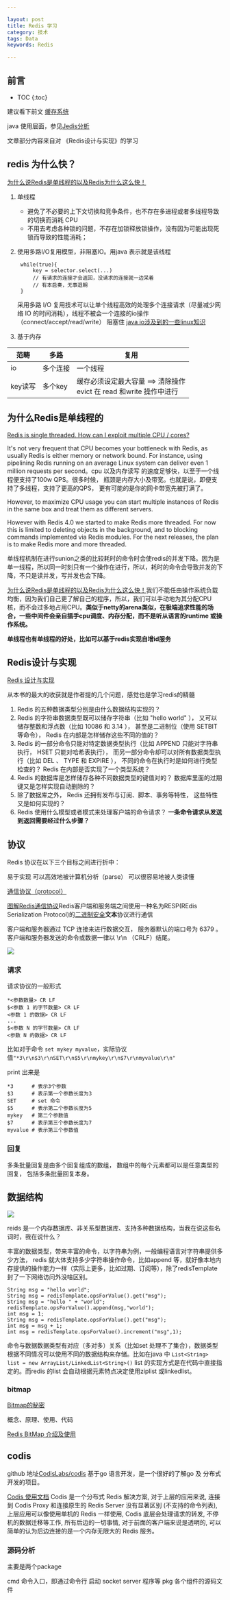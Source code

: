```yaml
---

layout: post
title: Redis 学习
category: 技术
tags: Data
keywords: Redis

---
```


## 前言

* TOC
{:toc}

建议看下前文 [缓存系统](http://qiankunli.github.io/2015/06/26/cache_system.html)

java 使用层面，参见[Jedis分析](http://qiankunli.github.io/2016/06/07/jedis_sdr.html)

文章部分内容来自对 《Redis设计与实现》的学习

## redis 为什么快？

[为什么说Redis是单线程的以及Redis为什么这么快！](https://blog.csdn.net/xlgen157387/article/details/79470556)

1. 单线程

	* 避免了不必要的上下文切换和竞争条件，也不存在多进程或者多线程导致的切换而消耗 CPU
	* 不用去考虑各种锁的问题，不存在加锁释放锁操作，没有因为可能出现死锁而导致的性能消耗；

2. 使用多路I/O复用模型，非阻塞IO。用java 表示就是该线程

		while(true){
			key = selector.select(...)
			// 有请求的连接才会返回，没请求的连接就一边呆着
			// 有本启奏，无事退朝
		}
		
	采用多路 I/O 复用技术可以让单个线程高效的处理多个连接请求（尽量减少网络 IO 的时间消耗），线程不被会一个连接的io操作（connect/accept/read/write） 阻塞住 [java io涉及到的一些linux知识](http://qiankunli.github.io/2017/04/16/linux_io.html)
	
3. 基于内存


|范畴|多路|复用|
|---|---|---|
|io|多个连接|一个线程|
|key读写|多个key|缓存必须设定最大容量 ==> 清除操作<br>evict 在 read 和write 操作中进行|
	
## 为什么Redis是单线程的
	
[Redis is single threaded. How can I exploit multiple CPU / cores?](https://redis.io/topics/faq)

It's not very frequent that CPU becomes your bottleneck with Redis, as usually Redis is either memory or network bound. For instance, using pipelining Redis running on an average Linux system can deliver even 1 million requests per second。cpu 以及内存读写 的速度足够快，以至于一个线程便支持了100w QPS。很多时候， 瓶颈是内存大小及带宽。也就是说，即便支持了多线程，支持了更高的QPS， 更有可能的是你的网卡带宽先被打满了。

However, to maximize CPU usage you can start multiple instances of Redis in the same box and treat them as different servers. 

However with Redis 4.0 we started to make Redis more threaded. For now this is limited to deleting objects in the background, and to blocking commands implemented via Redis modules. For the next releases, the plan is to make Redis more and more threaded.

单线程机制在进行sunion之类的比较耗时的命令时会使redis的并发下降。因为是单一线程，所以同一时刻只有一个操作在进行，所以，耗时的命令会导致并发的下降，不只是读并发，写并发也会下降。

[为什么说Redis是单线程的以及Redis为什么这么快！](https://blog.csdn.net/xlgen157387/article/details/79470556)我们不能任由操作系统负载均衡，因为我们自己更了解自己的程序，所以，我们可以手动地为其分配CPU核，而不会过多地占用CPU。**类似于netty的arena类似，在极端追求性能的场合，一些中间件会亲自插手cpu调度、内存分配，而不是听从语言的runtime 或操作系统。**

**单线程也有单线程的好处，比如可以基于redis实现自增id服务** 

## Redis设计与实现

[Redis 设计与实现](http://redisbook.com/)

从本书的最大的收获就是作者提的几个问题，感觉也是学习redis的精髓

1. Redis 的五种数据类型分别是由什么数据结构实现的？
2. Redis 的字符串数据类型既可以储存字符串（比如 "hello world" ）， 又可以储存整数和浮点数（比如 10086 和 3.14 ）， 甚至是二进制位（使用 SETBIT 等命令）， Redis 在内部是怎样储存这些不同的值的？
3. Redis 的一部分命令只能对特定数据类型执行（比如 APPEND 只能对字符串执行， HSET 只能对哈希表执行）， 而另一部分命令却可以对所有数据类型执行（比如 DEL 、 TYPE 和 EXPIRE ）， 不同的命令在执行时是如何进行类型检查的？ Redis 在内部是否实现了一个类型系统？
4. Redis 的数据库是怎样储存各种不同数据类型的键值对的？ 数据库里面的过期键又是怎样实现自动删除的？
5. 除了数据库之外， Redis 还拥有发布与订阅、脚本、事务等特性， 这些特性又是如何实现的？
6. Redis 使用什么模型或者模式来处理客户端的命令请求？ **一条命令请求从发送到返回需要经过什么步骤？**

## 协议

Redis 协议在以下三个目标之间进行折中：

易于实现
可以高效地被计算机分析（parse）
可以很容易地被人类读懂

[通信协议（protocol）](http://redisdoc.com/topic/protocol.html)

[图解Redis通信协议](https://www.jianshu.com/p/f670dfc9409b)Redis客户端和服务端之间使用一种名为RESP(REdis Serialization Protocol)的[二进制安全](http://qiankunli.github.io/2019/04/20/network_communication_protocol.html)**文本**协议进行通信

客户端和服务器通过 TCP 连接来进行数据交互， 服务器默认的端口号为 6379 。客户端和服务器发送的命令或数据一律以 \r\n （CRLF）结尾。

![](/public/upload/data/redis_protocol.png)

### 请求

请求协议的一般形式

	*<参数数量> CR LF
	$<参数 1 的字节数量> CR LF
	<参数 1 的数据> CR LF
	...
	$<参数 N 的字节数量> CR LF
	<参数 N 的数据> CR LF

比如对于命令 `set mykey myvalue`，实际协议值`"*3\r\n$3\r\nSET\r\n$5\r\nmykey\r\n$7\r\nmyvalue\r\n"`

print 出来是

	*3		# 表示3个参数
	$3		# 表示第一个参数长度为3
	SET		# set 命令
	$5		# 表示第二个参数长度为5
	mykey	# 第二个参数值
	$7		# 表示第三个参数长度为7
	myvalue	# 表示第三个参数值


### 回复

多条批量回复是由多个回复组成的数组， 数组中的每个元素都可以是任意类型的回复， 包括多条批量回复本身。

## 数据结构

![](/public/upload/data/redis_structure_and_object.png)

reids 是一个内存数据库、非关系型数据库、支持多种数据结构，当我在说这些名词时，我在说什么？

丰富的数据类型，带来丰富的命令，以字符串为例，一般编程语言对字符串提供多少方法， redis 就大体支持多少字符串操作命令，比如append 等，就好像本地内存提供的操作能力一样（实际上更多，比如过期、订阅等），除了redisTemplate封了一下网络访问外没啥区别。

	String msg = "hello world";
	String msg = redisTemplate.opsForValue().get("msg");
	String msg = "hello " + "world";
	redisTemplate.opsForValue().append(msg,"world");
	int msg = 1;
	String msg = redisTemplate.opsForValue().get("msg");
	int msg = msg + 1;
	int msg = redisTemplate.opsForValue().increment("msg",1);

命令与数据数据类型有对应（多对多）关系（比如set 处理不了集合），数据类型根据不同情况可以使用不同的数据结构来存储。比如在java 中 `List<String> list = new ArrayList/LinkedList<String>()` list 的实现方式是在代码中直接指定的。而redis 的list 会自动根据元素特点决定使用ziplist 或linkedlist。

### bitmap

[Bitmap的秘密](http://www.infoq.com/cn/articles/the-secret-of-bitmap/)

概念、原理、使用、代码

[Redis BitMap 介绍及使用](https://toutiao.io/posts/89id5l/preview)

## codis

github 地址[CodisLabs/codis](https://github.com/CodisLabs/codis) 基于go 语言开发，是一个很好的了解go 及 分布式开发的项目。

[Codis 使用文档](https://github.com/CodisLabs/codis/blob/release3.2/doc/tutorial_zh.md)
Codis 是一个分布式 Redis 解决方案, 对于上层的应用来说, 连接到 Codis Proxy 和连接原生的 Redis Server 没有显著区别 (不支持的命令列表), 上层应用可以像使用单机的 Redis 一样使用, Codis 底层会处理请求的转发, 不停机的数据迁移等工作, 所有后边的一切事情, 对于前面的客户端来说是透明的, 可以简单的认为后边连接的是一个内存无限大的 Redis 服务。

### 源码分析

主要是两个package

cmd 命令入口，即通过命令行 启动 socket server 程序等
pkg 各个组件的源码文件